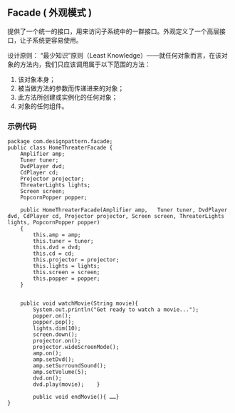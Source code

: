 ## Facade ( 外观模式 ) ##

提供了一个统一的接口，用来访问子系统中的一群接口。外观定义了一个高层接口，让子系统更容易使用。

设计原则：
“最少知识”原则（Least Knowledge）——就任何对象而言，在该对象的方法内，我们只应该调用属于以下范围的方法：

1. 该对象本身；
2. 被当做方法的参数而传递进来的对象；
3. 此方法所创建或实例化的任何对象；
4. 对象的任何组件。

### 示例代码 ###
    
    package com.designpattern.facade;
    public class HomeThreaterFacade {
    	Amplifier amp;		
    	Tuner tuner;
    	DvdPlayer dvd;		
    	CdPlayer cd;
    	Projector projector;	
    	ThreaterLights lights;
    	Screen screen;		
    	PopcornPopper popper;	
    
    	public HomeThreaterFacade(Amplifier amp,   Tuner tuner,	DvdPlayer dvd, CdPlayer cd, Projector projector, Screen screen, ThreaterLights lights, PopcornPopper popper)
    	{
    		this.amp = amp; 		
    		this.tuner = tuner;		
    		this.dvd = dvd; 		
    		this.cd = cd;
    		this.projector = projector;	
    		this.lights = lights;
    		this.screen = screen;	
    		this.popper = popper;	
    	}	
    	
    	
    	public void watchMovie(String movie){
    		System.out.println("Get ready to watch a movie...");
    		popper.on();	
    		popper.pop();
    		lights.dim(10);
    		screen.down();
    		projector.on();
    		projector.wideScreenMode();	
    		amp.on();
    		amp.setDvd();
    		amp.setSurroundSound();
    		amp.setVolume(5);
    		dvd.on();
    		dvd.play(movie);	}
    
    		public void endMovie(){	……}
    }
    
    
    